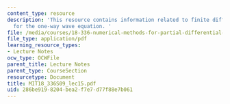 ```yaml
---
content_type: resource
description: 'This resource contains information related to finite difference methods
  for the one-way wave equation. '
file: /media/courses/18-336-numerical-methods-for-partial-differential-equations-spring-2009/286be9198204bea2f7e7d77f88e7b061_MIT18_336S09_lec15.pdf
file_type: application/pdf
learning_resource_types:
- Lecture Notes
ocw_type: OCWFile
parent_title: Lecture Notes
parent_type: CourseSection
resourcetype: Document
title: MIT18_336S09_lec15.pdf
uid: 286be919-8204-bea2-f7e7-d77f88e7b061
---
```

